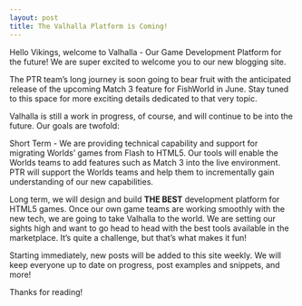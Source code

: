 ```yaml
---
layout: post
title: The Valhalla Platform is Coming!
---
```

Hello Vikings, welcome to Valhalla - Our Game Development Platform for the future! We are super excited to welcome you to our new blogging site.

The PTR team’s long journey is soon going to bear fruit with the anticipated release of the upcoming Match 3 feature for FishWorld in June. Stay tuned to this space for more exciting details dedicated to that very topic.

Valhalla is still a work in progress, of course, and will continue to be into the future. Our goals are twofold:

Short Term - We are providing technical capability and support for migrating Worlds’ games from Flash to HTML5. Our tools will enable the Worlds teams to add features such as Match 3 into the live environment. PTR will support the Worlds teams and help them to incrementally gain understanding of our new capabilities.

Long term, we will design and build <strong>THE BEST</strong> development platform for HTML5 games. Once our own game teams are working smoothly with the new tech, we are going to take Valhalla to the world. We are setting our sights high and want to go head to head with the best tools available in the marketplace. It’s quite a challenge, but that’s what makes it fun!

Starting immediately, new posts will be added to this site weekly. We will keep everyone up to date on progress, post examples and snippets, and more!

Thanks for reading!

